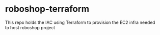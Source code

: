 # roboshop-terraform

This repo holds the IAC using Terraform to provision the EC2 infra needed to host roboshop project